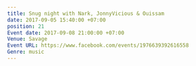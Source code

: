 ```yaml
---
title: Snug night with Nark, JonnyVicious & Ouissam
date: 2017-09-05 15:40:00 +07:00
position: 21
Event date: 2017-09-08 21:00:00 +07:00
Venue: Savage
Event URL: https://www.facebook.com/events/1976639392616558
Genre: music
---
```


